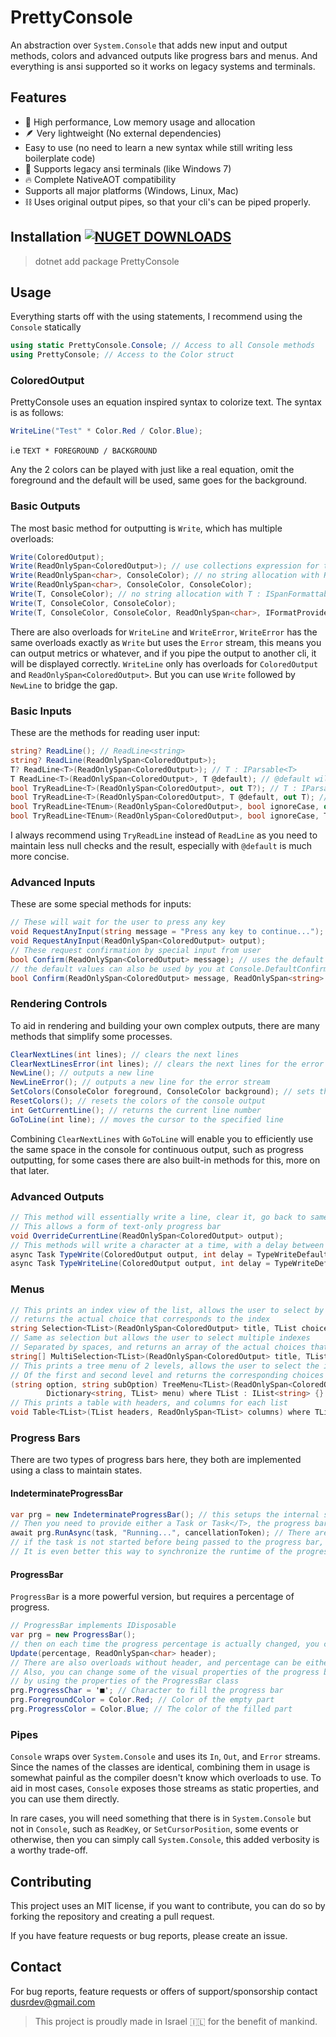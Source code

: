 # PrettyConsole

An abstraction over `System.Console` that adds new input and output methods, colors and advanced outputs like progress bars and menus. And everything is ansi supported so it works on legacy systems and terminals.

## Features

* 🚀 High performance, Low memory usage and allocation
* 🪶 Very lightweight (No external dependencies)
* Easy to use (no need to learn a new syntax while still writing less boilerplate code)
* 💾 Supports legacy ansi terminals (like Windows 7)
* 🔥 Complete NativeAOT compatibility
* Supports all major platforms (Windows, Linux, Mac)
* ⛓ Uses original output pipes, so that your cli's can be piped properly.

## Installation [![NUGET DOWNLOADS](https://img.shields.io/nuget/dt/PrettyConsole?label=Downloads)](https://www.nuget.org/packages/PrettyConsole/)

> dotnet add package PrettyConsole

## Usage

Everything starts off with the using statements, I recommend using the `Console` statically

```csharp
using static PrettyConsole.Console; // Access to all Console methods
using PrettyConsole; // Access to the Color struct
```

### ColoredOutput

PrettyConsole uses an equation inspired syntax to colorize text. The syntax is as follows:

```csharp
WriteLine("Test" * Color.Red / Color.Blue);
```

i.e `TEXT * FOREGROUND / BACKGROUND`

Any the 2 colors can be played with just like a real equation, omit the foreground and the default will be used,
same goes for the background.

### Basic Outputs

The most basic method for outputting is `Write`, which has multiple overloads:

```csharp
Write(ColoredOutput);
Write(ReadOnlySpan<ColoredOutput>); // use collections expression for the compiler to inline the array
Write(ReadOnlySpan<char>, ConsoleColor); // no string allocation with ReadOnlySpan<char>
Write(ReadOnlySpan<char>, ConsoleColor, ConsoleColor);
Write(T, ConsoleColor); // no string allocation with T : ISpanFormattable
Write(T, ConsoleColor, ConsoleColor);
Write(T, ConsoleColor, ConsoleColor, ReadOnlySpan<char>, IFormatProvider?);
```

There are also overloads for `WriteLine` and `WriteError`, `WriteError` has the same overloads exactly as `Write` but uses the `Error` stream, this means you can output metrics or whatever, and if you pipe the output to another cli, it will be displayed correctly. `WriteLine` only has overloads for `ColoredOutput` and `ReadOnlySpan<ColoredOutput>`. But you can use `Write` followed by `NewLine` to bridge the gap.

### Basic Inputs

These are the methods for reading user input:

```csharp
string? ReadLine(); // ReadLine<string>
string? ReadLine(ReadOnlySpan<ColoredOutput>);
T? ReadLine<T>(ReadOnlySpan<ColoredOutput>); // T : IParsable<T>
T ReadLine<T>(ReadOnlySpan<ColoredOutput>, T @default); // @default will be returned if parsing fails
bool TryReadLine<T>(ReadOnlySpan<ColoredOutput>, out T?); // T : IParsable<T>
bool TryReadLine<T>(ReadOnlySpan<ColoredOutput>, T @default, out T); // @default will be returned if parsing fails
bool TryReadLine<TEnum>(ReadOnlySpan<ColoredOutput>, bool ignoreCase, out TEnum?); // TEnum : struct, Enum
bool TryReadLine<TEnum>(ReadOnlySpan<ColoredOutput>, bool ignoreCase, TEnum @default, out TEnum); // @default will be returned if parsing fails
```

I always recommend using `TryReadLine` instead of `ReadLine` as you need to maintain less null checks and the result,
especially with `@default` is much more concise.

### Advanced Inputs

These are some special methods for inputs:

```csharp
// These will wait for the user to press any key
void RequestAnyInput(string message = "Press any key to continue...");
void RequestAnyInput(ReadOnlySpan<ColoredOutput> output);
// These request confirmation by special input from user
bool Confirm(ReadOnlySpan<ColoredOutput> message); // uses the default values ["y", "yes"]
// the default values can also be used by you at Console.DefaultConfirmValues
bool Confirm(ReadOnlySpan<ColoredOutput> message, ReadOnlySpan<string> trueValues, bool emptyIsTrue = true);
```

### Rendering Controls

To aid in rendering and building your own complex outputs, there are many methods that simplify some processes.

```csharp
ClearNextLines(int lines); // clears the next lines
ClearNextLinesError(int lines); // clears the next lines for the error stream
NewLine(); // outputs a new line
NewLineError(); // outputs a new line for the error stream
SetColors(ConsoleColor foreground, ConsoleColor background); // sets the colors of the console output
ResetColors(); // resets the colors of the console output
int GetCurrentLine(); // returns the current line number
GoToLine(int line); // moves the cursor to the specified line
```

Combining `ClearNextLines` with `GoToLine` will enable you to efficiently use the same space in the console for continuous output, such as progress outputting, for some cases there are also built-in methods for this, more on that later.

### Advanced Outputs

```csharp
// This method will essentially write a line, clear it, go back to same position
// This allows a form of text-only progress bar
void OverrideCurrentLine(ReadOnlySpan<ColoredOutput> output);
// This methods will write a character at a time, with a delay between each character
async Task TypeWrite(ColoredOutput output, int delay = TypeWriteDefaultDelay);
async Task TypeWriteLine(ColoredOutput output, int delay = TypeWriteDefaultDelay);
```

### Menus

```csharp
// This prints an index view of the list, allows the user to select by index
// returns the actual choice that corresponds to the index
string Selection<TList>(ReadOnlySpan<ColoredOutput> title, TList choices) where TList : IList<string> {}
// Same as selection but allows the user to select multiple indexes
// Separated by spaces, and returns an array of the actual choices that correspond to the indexes
string[] MultiSelection<TList>(ReadOnlySpan<ColoredOutput> title, TList choices) where TList : IList<string> {}
// This prints a tree menu of 2 levels, allows the user to select the index
// Of the first and second level and returns the corresponding choices
(string option, string subOption) TreeMenu<TList>(ReadOnlySpan<ColoredOutput> title,
        Dictionary<string, TList> menu) where TList : IList<string> {}
// This prints a table with headers, and columns for each list
void Table<TList>(TList headers, ReadOnlySpan<TList> columns) where TList : IList<string> {}
```

### Progress Bars

There are two types of progress bars here, they both are implemented using a class to maintain states.

#### IndeterminateProgressBar

```csharp
var prg = new IndeterminateProgressBar(); // this setups the internal states
// Then you need to provide either a Task or Task</T>, the progress bar binds to it and runs until the task completes
await prg.RunAsync(task, "Running...", cancellationToken); // There are also overloads without header
// if the task is not started before being passed to the progress bar, it will be started automatically
// It is even better this way to synchronize the runtime of the progress bar with the task
```

#### ProgressBar

`ProgressBar` is a more powerful version, but requires a percentage of progress.

```csharp
// ProgressBar implements IDisposable
var prg = new ProgressBar();
// then on each time the progress percentage is actually changed, you call Update
Update(percentage, ReadOnlySpan<char> header);
// There are also overloads without header, and percentage can be either int or double (0-100)
// Also, you can change some of the visual properties of the progress bar after initialization
// by using the properties of the ProgressBar class
prg.ProgressChar = '■'; // Character to fill the progress bar
prg.ForegroundColor = Color.Red; // Color of the empty part
prg.ProgressColor = Color.Blue; // The color of the filled part
```

### Pipes

`Console` wraps over `System.Console` and uses its `In`, `Out`, and `Error` streams. Since the names of the classes are identical, combining them in usage is somewhat painful as the compiler doesn't know which overloads to use. To aid in most cases,
`Console` exposes those streams as static properties, and you can use them directly.

In rare cases, you will need something that there is in `System.Console` but not in `Console`, such as `ReadKey`, or `SetCursorPosition`, some events or otherwise, then you can simply call `System.Console`, this added verbosity is a worthy trade-off.

## Contributing

This project uses an MIT license, if you want to contribute, you can do so by forking the repository and creating a pull request.

If you have feature requests or bug reports, please create an issue.

## Contact

For bug reports, feature requests or offers of support/sponsorship contact <dusrdev@gmail.com>

> This project is proudly made in Israel 🇮🇱 for the benefit of mankind.
